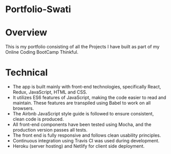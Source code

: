 # Portfolio-Swati

# Overview
This is my portfolio consisting of all the Projects I have built as part of my Online Coding BootCamp Thinkful.

# Technical
- The app is built mainly with front-end technologies, specifically React, Redux, JavaScript, HTML and CSS.
- It utilizes ES6 features of JavaScript, making the code easier to read and maintain. These features are transpiled using Babel to work on all browsers.
- The Airbnb JavaScript style guide is followed to ensure consistent, clean code is produced.
- All front-end components have been tested using Mocha, and the production version passes all tests.
- The front end is fully responsive and follows clean usability principles.
- Continuous integration using Travis CI was used during development.
- Heroku (server hosting) and Netlify for client side deployment.
